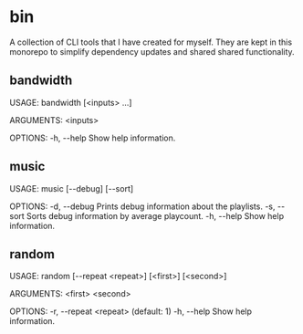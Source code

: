 # bin

A collection of CLI tools that I have created for myself. They are kept in this monorepo to simplify dependency updates and shared
shared functionality.

## bandwidth

USAGE: bandwidth [\<inputs\> ...]

ARGUMENTS:
  \<inputs\>

OPTIONS:
  -h, --help              Show help information.

## music

USAGE: music [--debug] [--sort]

OPTIONS:
  -d, --debug             Prints debug information about the playlists.
  -s, --sort              Sorts debug information by average playcount.
  -h, --help              Show help information.

## random

USAGE: random [--repeat \<repeat\>] [\<first\>] [\<second\>]

ARGUMENTS:
  \<first\>
  \<second\>

OPTIONS:
  -r, --repeat \<repeat\>    (default: 1)
  -h, --help              Show help information.
